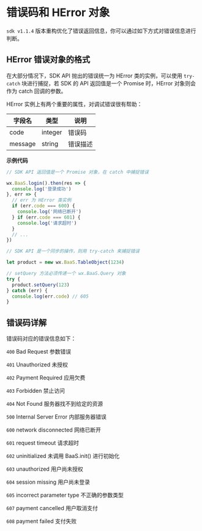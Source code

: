 <!-- ex_nonav -->
# 错误码和 HError 对象

`sdk v1.1.4` 版本重构优化了错误返回信息，你可以通过如下方式对错误信息进行判断。

## HError 错误对象的格式

在大部分情况下，SDK API 抛出的错误统一为 HError 类的实例，可以使用 `try-catch` 块进行捕捉，若 SDK 的 API 返回值是一个 Promise 时，HError 对象则会作为 catch 回调的参数。

HError 实例上有两个重要的属性，对调试错误很有帮助：

| 字段名    | 类型   | 说明     |
|----------|--------|----------|
| code     |  integer |  错误码 | 
| message  | string | 错误描述 | 


**示例代码**

```js
// SDK API 返回值是一个 Promise 对象，在 catch 中捕捉错误

wx.BaaS.login().then(res => {
  console.log('登录成功')
}, err => {
  // err 为 HError 类实例
  if (err.code === 600) {
    console.log('网络已断开')
  } if (err.code === 601) {
    console.log('请求超时')
  }
  // ...
})
```

```js
// SDK API 是一个同步的操作，则用 try-catch 来捕捉错误

let product = new wx.BaaS.TableObject(1234)

// setQuery 方法必须传递一个 wx.BaaS.Query 对象
try {
  product.setQuery(123)
} catch (err) {
  console.log(err.code) // 605
}

```

## 错误码详解

错误码对应的错误信息如下：

`400`  Bad Request 参数错误

`401`  Unauthorized 未授权  

`402`  Payment Required 应用欠费

`403`  Forbidden 禁止访问  

`404`  Not Found 服务器找不到给定的资源

`500`  Internal Server Error 内部服务器错误

`600`  network disconnected  网络已断开

`601`  request timeout  请求超时

`602`  uninitialized  未调用 BaaS.init() 进行初始化

`603`  unauthorized  用户尚未授权

`604`  session missing  用户尚未登录

`605`  incorrect parameter type  不正确的参数类型

`607`  payment cancelled  用户取消支付

`608`  payment failed  支付失败